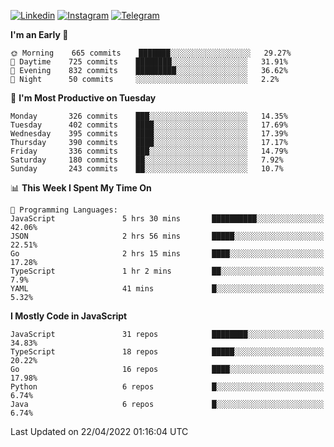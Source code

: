 [![Linkedin](https://img.shields.io/badge/-Archie-blue?style=flat-square&labelColor=gray&logo=Linkedin&logoColor=white&link=https://www.linkedin.com/in/archisdi)](https://www.linkedin.com/in/archisdi)
[![Instagram](https://img.shields.io/badge/-@archisdi-orange?style=flat-square&labelColor=gray&logo=Instagram&logoColor=white&link=https://www.instagram.com/archisdi)](https://www.instagram.com/archisdi)
[![Telegram](https://img.shields.io/badge/-aai-informational?style=flat-square&labelColor=gray&logo=telegram&logoColor=white&link=https://t.me/archisdi)](https://t.me/archisdi)

<!--START_SECTION:waka-->
**I'm an Early 🐤** 

```text
🌞 Morning    665 commits    ███████░░░░░░░░░░░░░░░░░░   29.27% 
🌆 Daytime    725 commits    ████████░░░░░░░░░░░░░░░░░   31.91% 
🌃 Evening    832 commits    █████████░░░░░░░░░░░░░░░░   36.62% 
🌙 Night      50 commits     ░░░░░░░░░░░░░░░░░░░░░░░░░   2.2%

```
📅 **I'm Most Productive on Tuesday** 

```text
Monday       326 commits    ███░░░░░░░░░░░░░░░░░░░░░░   14.35% 
Tuesday      402 commits    ████░░░░░░░░░░░░░░░░░░░░░   17.69% 
Wednesday    395 commits    ████░░░░░░░░░░░░░░░░░░░░░   17.39% 
Thursday     390 commits    ████░░░░░░░░░░░░░░░░░░░░░   17.17% 
Friday       336 commits    ███░░░░░░░░░░░░░░░░░░░░░░   14.79% 
Saturday     180 commits    ██░░░░░░░░░░░░░░░░░░░░░░░   7.92% 
Sunday       243 commits    ██░░░░░░░░░░░░░░░░░░░░░░░   10.7%

```


📊 **This Week I Spent My Time On** 

```text
💬 Programming Languages: 
JavaScript               5 hrs 30 mins       ██████████░░░░░░░░░░░░░░░   42.06% 
JSON                     2 hrs 56 mins       █████░░░░░░░░░░░░░░░░░░░░   22.51% 
Go                       2 hrs 15 mins       ████░░░░░░░░░░░░░░░░░░░░░   17.28% 
TypeScript               1 hr 2 mins         ██░░░░░░░░░░░░░░░░░░░░░░░   7.9% 
YAML                     41 mins             █░░░░░░░░░░░░░░░░░░░░░░░░   5.32%

```

**I Mostly Code in JavaScript** 

```text
JavaScript               31 repos            ████████░░░░░░░░░░░░░░░░░   34.83% 
TypeScript               18 repos            █████░░░░░░░░░░░░░░░░░░░░   20.22% 
Go                       16 repos            ████░░░░░░░░░░░░░░░░░░░░░   17.98% 
Python                   6 repos             █░░░░░░░░░░░░░░░░░░░░░░░░   6.74% 
Java                     6 repos             █░░░░░░░░░░░░░░░░░░░░░░░░   6.74%

```



 Last Updated on 22/04/2022 01:16:04 UTC
<!--END_SECTION:waka-->